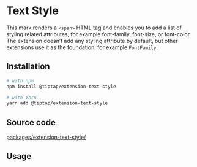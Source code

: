 # Text Style
This mark renders a `<span>` HTML tag and enables you to add a list of styling related attributes, for example font-family, font-size, or font-color. The extension doesn’t add any styling attribute by default, but other extensions use it as the foundation, for example `FontFamily`.

## Installation
```bash
# with npm
npm install @tiptap/extension-text-style

# with Yarn
yarn add @tiptap/extension-text-style
```

## Source code
[packages/extension-text-style/](https://github.com/ueberdosis/tiptap-next/blob/main/packages/extension-text-style/)

## Usage
<demo name="Marks/TextStyle" />
